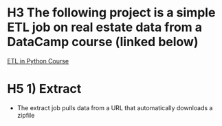 # H3 The following project is a simple ETL job on real estate data from a DataCamp course (linked below)

[ETL in Python Course](https://campus.datacamp.com/courses/etl-in-python/explore-the-data-and-requirements?ex=1 "DataCamp Course")

# H5 1) Extract
  - The extract job pulls data from a URL that automatically downloads a zipfile
